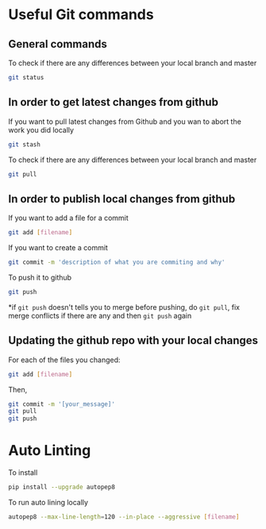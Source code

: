 # Useful Git commands

## General commands

To check if there are any differences between your local branch and master
```bash
git status
```

## In order to get latest changes from github

If you want to pull latest changes from Github and you wan to abort the work you did locally
```bash
git stash
```

To check if there are any differences between your local branch and master
```bash
git pull
```

## In order to publish local changes from github

If you want to add a file for a commit 
```bash
git add [filename]
```

If you want to create a commit
```bash
git commit -m 'description of what you are commiting and why'
```

To push it to github
```bash
git push
```

*if `git push` doesn't tells you to merge before pushing, do `git pull`, fix merge conflicts if there are any and then `git push` again


## Updating the github repo with your local changes

For each of the files you changed:
```bash
git add [filename]
```

Then,
```bash
git commit -m '[your_message]'
git pull
git push
```


# Auto Linting

To install
```bash
pip install --upgrade autopep8
```

To run auto lining locally
```bash
autopep8 --max-line-length=120 --in-place --aggressive [filename]
```
